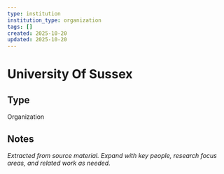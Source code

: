 ```yaml
---
type: institution
institution_type: organization
tags: []
created: 2025-10-20
updated: 2025-10-20
---
```


# University Of Sussex

## Type

Organization

## Notes

*Extracted from source material. Expand with key people, research focus areas, and related work as needed.*
